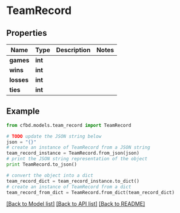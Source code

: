 # TeamRecord


## Properties
Name | Type | Description | Notes
------------ | ------------- | ------------- | -------------
**games** | **int** |  | 
**wins** | **int** |  | 
**losses** | **int** |  | 
**ties** | **int** |  | 

## Example

```python
from cfbd.models.team_record import TeamRecord

# TODO update the JSON string below
json = "{}"
# create an instance of TeamRecord from a JSON string
team_record_instance = TeamRecord.from_json(json)
# print the JSON string representation of the object
print TeamRecord.to_json()

# convert the object into a dict
team_record_dict = team_record_instance.to_dict()
# create an instance of TeamRecord from a dict
team_record_from_dict = TeamRecord.from_dict(team_record_dict)
```
[[Back to Model list]](../README.md#documentation-for-models) [[Back to API list]](../README.md#documentation-for-api-endpoints) [[Back to README]](../README.md)


